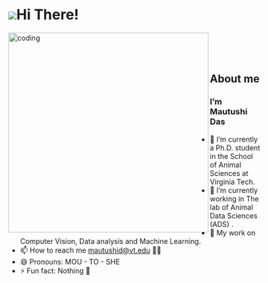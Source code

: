 ![](https://user-images.githubusercontent.com/18350557/176309783-0785949b-9127-417c-8b55-ab5a4333674e.gif)Hi There!
======================================================================================================================================

<img align="left" alt="coding" width="400" src="https://user-images.githubusercontent.com/59734313/157189039-c09b3e38-9f42-42c0-ab54-14f1574190a7.gif"/>

<br>
<br>
<br>

About me
--------
 

### I’m Mautushi Das
  - 🔭 I’m currently a Ph.D. student in the School of Animal Sciences at Virginia Tech.
  - 🌱 I’m currently working in The lab of Animal Data Sciences (ADS) .
  - 💞️ My work on Computer Vision, Data analysis and Machine Learning.
  - 📫 How to reach me mautushid@vt.edu :woman_student:
  - 😄 Pronouns: MOU - TO - SHE
  - ⚡ Fun fact: Nothing :zany_face: 
</p>
